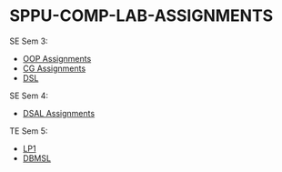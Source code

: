 # SPPU-COMP-LAB-ASSIGNMENTS

SE Sem 3: </br>
- [OOP Assignments](https://github.com/Farkhanda-Dalal/SPPU-COMP-LAB-ASSIGNMENTS/tree/main/OOPCGL) </br>
- [CG Assignments](https://github.com/Farkhanda-Dalal/SPPU-COMP-LAB-ASSIGNMENTS/tree/main/OOPCGL) </br>
- [DSL](https://github.com/Farkhanda-Dalal/SPPU-COMP-LAB-ASSIGNMENTS/tree/main/DSL) </br>

SE Sem 4: </br>
- [DSAL Assignments](https://github.com/Farkhanda-Dalal/SPPU-COMP-LAB-ASSIGNMENTS/tree/main/DSAL) </br>

TE Sem 5: </br>
- [LP1](https://github.com/Farkhanda-Dalal/SPPU-COMP-LAB-ASSIGNMENTS/tree/main/LP1)
- [DBMSL](https://github.com/Farkhanda-Dalal/SPPU-COMP-LAB-ASSIGNMENTS/tree/main/DBMSL)
